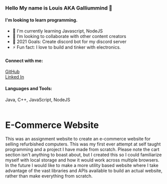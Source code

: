 ### Hello My name is Louis AKA Galliummind 👋 
#### I'm looking to learn programming.

- 🔭 I'm currently learning Javascript, NodeJS
- 👯 I’m looking to collaborate with other content creators
- 🥅 2021 Goals: Create discord bot for my discord server
- ⚡ Fun fact: I love to build and tinker with electronics.

#### Connect with me:
[GitHub](https://github.com/Galliummind)
<br />
[Linked In](https://www.linkedin.com/in/louis-hauteclocque-7b1b79169)


#### Languages and Tools: 
Java, C++, JavaScript, NodeJS
<br />
<br />


# E-Commerce Website
 This was an assignment website to create an e-commerce website for selling refurbished computers.
This was my first ever attempt at self taught programming and a project I have made from scratch. 
Please note the cart section isn't anything to boast about, but I created this so I could familiarize myself with 
local storage and how it would work across multiple browsers. In the future I would like to make a more utility based 
website where I take advantage of the vast libraries and APIs available to build an actual website, rather than 
make everything from scratch. 
